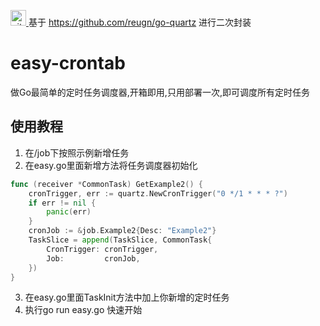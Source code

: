 <a href="https://github.com/justfu?tab=followers"> <img src="https://img.shields.io/github/followers/justfu?label=Followers&style=plastic" height="25px" alt="github follow" /> </a>
基于 https://github.com/reugn/go-quartz 进行二次封装
# easy-crontab
做Go最简单的定时任务调度器,开箱即用,只用部署一次,即可调度所有定时任务

## 使用教程
1. 在/job下按照示例新增任务
2. 在easy.go里面新增方法将任务调度器初始化
```go
func (receiver *CommonTask) GetExample2() {
	cronTrigger, err := quartz.NewCronTrigger("0 */1 * * * ?")
	if err != nil {
		panic(err)
	}
	cronJob := &job.Example2{Desc: "Example2"}
	TaskSlice = append(TaskSlice, CommonTask{
		CronTrigger: cronTrigger,
		Job:         cronJob,
	})
}
```
3. 在easy.go里面TaskInit方法中加上你新增的定时任务
4. 执行go run easy.go 快速开始

